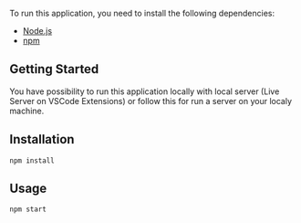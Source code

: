 To run this application, you need to install the following dependencies:

- [Node.js](https://nodejs.org/en/)
- [npm](https://www.npmjs.com/)

## Getting Started

You have possibility to run this application locally with local server (Live Server on VSCode Extensions) or follow this for run a server on your localy machine.

## Installation

```npm install```

## Usage

```npm start```


